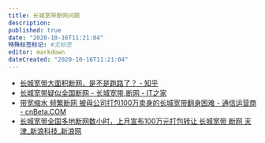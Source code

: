 ```yaml
---
title: 长城宽带断网问题
description:
published: true
date: "2020-10-16T11:21:04"
特殊标签标记: #无标签
editor: markdown
dateCreated: "2020-10-16T11:21:04"
---
```


+ [长城宽带大面积断网，是不是跑路了？ - 知乎](https://web.archive.org/web/20201016111900/https://www.zhihu.com/question/425637303)
+ [长城宽带疑似全国断网 - 长城宽带,断网 - IT之家](https://archive.is/fo8IM "https://www.ithome.com/0/513/633.htm")
+ [带宽缩水 频繁断网 被母公司打包100万卖身的长城宽带翻身困难 - 通信运营商 - cnBeta.COM](https://web.archive.org/web/20201016111733/https://www.cnbeta.com/articles/tech/1041025.htm)
+ [长城宽带全国多地断网数小时，上月宣布100万元打包转让 长城宽带 断网 天津_新浪科技_新浪网](https://web.archive.org/web/20201016111729/https://finance.sina.com.cn/tech/2020-10-15/doc-iiznezxr6091323.shtml)
